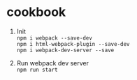 # cookbook

1. Init  
`npm i webpack --save-dev`  
`npm i html-webpack-plugin --save-dev`  
`npm i webpack-dev-server --save`  
  
1. Run webpack dev server  
`npm run start`  
  